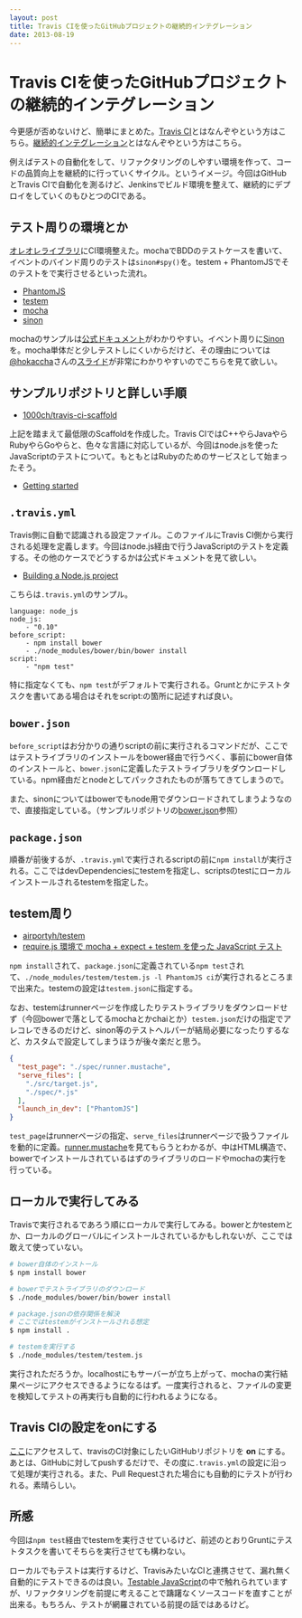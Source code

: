 ```yaml
---
layout: post
title: Travis CIを使ったGitHubプロジェクトの継続的インテグレーション
date: 2013-08-19
---
```


# Travis CIを使ったGitHubプロジェクトの継続的インテグレーション

今更感が否めないけど、簡単にまとめた。[Travis CI](https://travis-ci.org/)とはなんぞやという方はこちら。[継続的インテグレーション](http://ja.wikipedia.org/wiki/%E7%B6%99%E7%B6%9A%E7%9A%84%E3%82%A4%E3%83%B3%E3%83%86%E3%82%B0%E3%83%AC%E3%83%BC%E3%82%B7%E3%83%A7%E3%83%B3)とはなんぞやという方はこちら。

例えばテストの自動化をして、リファクタリングのしやすい環境を作って、コードの品質向上を継続的に行っていくサイクル。というイメージ。今回はGitHubとTravis CIで自動化を測るけど、Jenkinsでビルド環境を整えて、継続的にデプロイをしていくのもひとつのCIである。

## テスト周りの環境とか

[オレオレライブラリ](https://github.com/1000ch/fluent)にCI環境整えた。mochaでBDDのテストケースを書いて、イベントのバインド周りのテストは`sinon#spy()`を。testem + PhantomJSでそのテストをで実行させるといった流れ。

- [PhantomJS](https://github.com/ariya/phantomjs/)
- [testem](https://github.com/airportyh/testem)
- [mocha](https://github.com/visionmedia/mocha)
- [sinon](http://sinonjs.org/)

mochaのサンプルは[公式ドキュメント](http://visionmedia.github.io/mocha/)がわかりやすい。イベント周りに[Sinon](https://github.com/visionmedia/mocha/wiki/Spies)を。mocha単体だと少しテストしにくいからだけど、その理由については[@hokaccha](http://twitter.com/hokaccha)さんの[スライド](http://hokaccha.github.io/slides/sinonjs/)が非常にわかりやすいのでこちらを見て欲しい。

## サンプルリポジトリと詳しい手順

- [1000ch/travis-ci-scaffold](https://github.com/1000ch/travis-ci-scaffold)

上記を踏まえて最低限のScaffoldを作成した。Travis CIではC++やらJavaやらRubyやらGoやらと、色々な言語に対応しているが、今回はnode.jsを使ったJavaScriptのテストについて。もともとはRubyのためのサービスとして始まったそう。

- [Getting started](http://about.travis-ci.org/docs/user/getting-started/)

## `.travis.yml`

Travis側に自動で認識される設定ファイル。このファイルにTravis CI側から実行される処理を定義します。今回はnode.js経由で行うJavaScriptのテストを定義する。その他のケースでどうするかは公式ドキュメントを見て欲しい。

- [Building a Node.js project](http://about.travis-ci.org/docs/user/languages/javascript-with-nodejs/)

こちらは`.travis.yml`のサンプル。

```
language: node_js
node_js:
    - "0.10"
before_script:
    - npm install bower
    - ./node_modules/bower/bin/bower install
script:
    - "npm test"
```

特に指定なくても、`npm test`がデフォルトで実行される。Gruntとかにテストタスクを書いてある場合はそれをscript:の箇所に記述すれば良い。

## `bower.json`

`before_script`はお分かりの通りscriptの前に実行されるコマンドだが、ここではテストライブラリのインストールをbower経由で行うべく、事前にbower自体のインストールと、`bower.json`に定義したテストライブラリをダウンロードしている。npm経由だとnodeとしてパックされたものが落ちてきてしまうので。

また、sinonについてはbowerでもnode用でダウンロードされてしまうようなので、直接指定している。（サンプルリポジトリの[bower.json](https://github.com/1000ch/travis-ci-scaffold/blob/master/bower.json)参照）

## `package.json`

順番が前後するが、`.travis.yml`で実行されるscriptの前に`npm install`が実行される。ここではdevDependenciesにtestemを指定し、scriptsのtestにローカルインストールされるtestemを指定した。

## testem周り

- [airportyh/testem](https://github.com/airportyh/testem)
- [require.js 環境で mocha + expect + testem を使った JavaScript テスト](http://d.hatena.ne.jp/naoya/20130509/1368085935)

`npm install`されて、`package.json`に定義されている`npm test`されて、`./node_modules/testem/testem.js -l PhantomJS ci`が実行されるところまで出来た。testemの設定は`testem.json`に指定する。

なお、testemはrunnerページを作成したりテストライブラリをダウンロードせず（今回bowerで落としてるmochaとかchaiとか）`testem.json`だけの指定でアレコレできるのだけど、sinon等のテストヘルパーが結局必要になったりするなど、カスタムで設定してしまうほうが後々楽だと思う。

```json
{
  "test_page": "./spec/runner.mustache",
  "serve_files": [
    "./src/target.js",
    "./spec/*.js"
  ],
  "launch_in_dev": ["PhantomJS"]
}
```

`test_page`はrunnerページの指定、`serve_files`はrunnerページで扱うファイルを動的に定義。[runner.mustache](https://github.com/1000ch/travis-ci-scaffold/blob/master/spec/runner.mustache)を見てもらうとわかるが、中はHTML構造で、bowerでインストールされているはずのライブラリのロードやmochaの実行を行っている。

## ローカルで実行してみる

Travisで実行されるであろう順にローカルで実行してみる。bowerとかtestemとか、ローカルのグローバルにインストールされているかもしれないが、ここでは敢えて使っていない。

```bash
# bower自体のインストール
$ npm install bower

# bowerでテストライブラリのダウンロード
$ ./node_modules/bower/bin/bower install

# package.jsonの依存関係を解決
# ここではtestemがインストールされる想定
$ npm install .

# testemを実行する
$ ./node_modules/testem/testem.js
```

実行されただろうか。localhostにもサーバーが立ち上がって、mochaの実行結果ページにアクセスできるようになるはず。一度実行されると、ファイルの変更を検知してテストの再実行も自動的に行われるようになる。

## Travis CIの設定をonにする

[ここ](https://travis-ci.org/profile)にアクセスして、travisのCI対象にしたいGitHubリポジトリを **on** にする。あとは、GitHubに対してpushするだけで、その度に`.travis.yml`の設定に沿って処理が実行される。また、Pull Requestされた場合にも自動的にテストが行われる。素晴らしい。

## 所感

今回は`npm test`経由でtestemを実行させているけど、前述のとおりGruntにテストタスクを書いてそちらを実行させても構わない。

ローカルでもテストは実行するけど、TravisみたいなCIと連携させて、漏れ無く自動的にテストできるのは良い。[Testable JavaScript](https://speakerdeck.com/studiomohawk/testable-javascript)の中で触れられていますが、リファクタリングを前提に考えることで躊躇なくソースコードを直すことが出来る。もちろん、テストが網羅されている前提の話ではあるけど。
